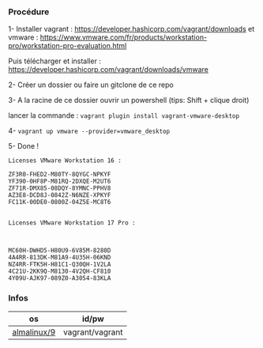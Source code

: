 ### Procédure  

1- Installer vagrant : https://developer.hashicorp.com/vagrant/downloads et vmware : https://www.vmware.com/fr/products/workstation-pro/workstation-pro-evaluation.html

Puis télécharger et installer : https://developer.hashicorp.com/vagrant/downloads/vmware


2- Créer un dossier ou faire un gitclone de ce repo

3- A la racine de ce dossier ouvrir un powershell (tips: Shift + clique droit)

lancer la commande : `vagrant plugin install vagrant-vmware-desktop`

4- `vagrant up vmware --provider=vmware_desktop `

5- Done !



``` Clé VMWARE :
Licenses VMware Workstation 16 :

ZF3R0-FHED2-M80TY-8QYGC-NPKYF
YF390-0HF8P-M81RQ-2DXQE-M2UT6
ZF71R-DMX85-08DQY-8YMNC-PPHV8
AZ3E8-DCD8J-0842Z-N6NZE-XPKYF
FC11K-00DE0-0800Z-04Z5E-MC8T6


Licenses VMware Workstation 17 Pro :



MC60H-DWHD5-H80U9-6V85M-8280D
4A4RR-813DK-M81A9-4U35H-06KND
NZ4RR-FTK5H-H81C1-Q30QH-1V2LA
4C21U-2KK9Q-M8130-4V2QH-CF810
4Y09U-AJK97-089Z0-A3054-83KLA

```
### Infos
| os | id/pw
|---| --- |
| [almalinux/9](https://app.vagrantup.com/almalinux/boxes/9) | vagrant/vagrant